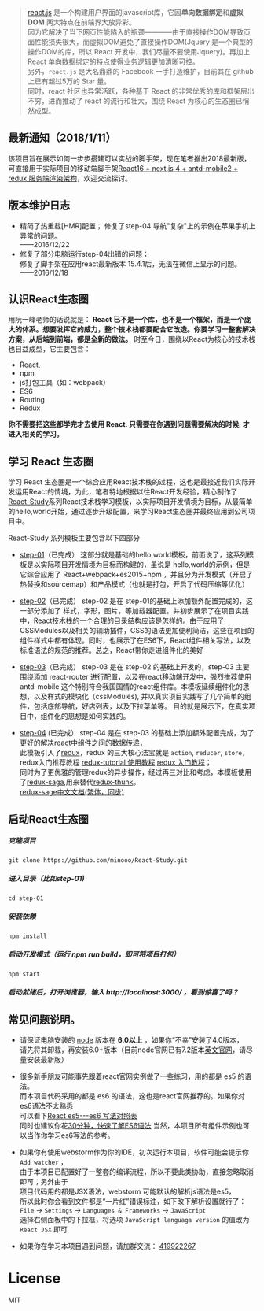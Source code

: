 > [react.js](https://github.com/facebook/react) 是一个构建用户界面的javascript库，它因**单向数据绑定**和**虚拟 DOM** 两大特点在前端界大放异彩。  
因为它解决了当下网页性能陷入的瓶颈————由于直接操作DOM导致页面性能损失很大，而虚拟DOM避免了直接操作DOM(Jquery 是一个典型的操作DOM的库，所以 React 开发中，我们尽量不要使用Jquery)。再加上   React 单向数据绑定的特点使得业务逻辑更加清晰可控。  
另外，`react.js` 是大名鼎鼎的 Facebook 一手打造维护，目前其在 github 上已有超过5万的 Star 量。  
同时，react 社区也异常活跃，各种基于 React 的非常优秀的库和框架层出不穷，进而推动了 react 的流行和壮大，围绕 React 为核心的生态圈已悄然成型。
## 最新通知（2018/1/11）
该项目旨在展示如何一步步搭建可以实战的脚手架，现在笔者推出2018最新版，可直接用于实际项目的移动端脚手架[React16 + next.js 4 + antd-mobile2 + redux 服务端渲染架构](https://github.com/minooo/react-ssr)，欢迎交流探讨。
## 版本维护日志
- 精简了热重载[HMR]配置；
  修复了step-04 导航"复杂"上的示例在苹果手机上异常的问题。   
  ——2016/12/22
- 修复了部分电脑运行step-04出错的问题；  
  修复了脚手架在应用react最新版本 15.4.1后，无法在微信上显示的问题。  
  ——2016/12/18

## 认识React生态圈

用阮一峰老师的话说就是： **React 已不是一个库，也不是一个框架，而是一个庞大的体系。想要发挥它的威力，整个技术栈都要配合它改造。你要学习一整套解决方案，从后端到前端，都是全新的做法。** 时至今日，围绕以React为核心的技术栈也日益成型，它主要包含：

- React,
- npm
- js打包工具（如：webpack）
- ES6
- Routing
- Redux

**你不需要把这些都学完才去使用 React. 只需要在你遇到问题需要解决的时候, 才进入相关的学习。**

## 学习 React 生态圈
学习 React 生态圈是一个综合应用React技术栈的过程，这也是最接近我们实际开发运用React的情境，为此，笔者特地根据以往React开发经验，精心制作了[React-Study](https://github.com/minooo/React-Study)系列React技术栈学习模板，以实际项目开发情境为目标，从最简单的hello,world开始，通过逐步升级配置，来学习React生态圈并最终应用到公司项目中。

React-Study 系列模板主要包含以下四部分

- [step-01](https://github.com/minooo/React-Study/tree/master/step-01)（已完成）
这部分就是基础的hello,world模板，前面说了，这系列模板是以实际项目开发情境为目标而构建的，虽说是  hello,world的示例，但是它综合应用了 React+webpack+es2015+npm ，并且分为开发模式（开启了热替换和sourcemap）和产品模式（也就是打包，开启了代码压缩等优化）

- [step-02](https://github.com/minooo/React-Study/tree/master/step-02)（已完成）
step-02 是在 step-01的基础上添加额外配置完成的，这一部分添加了 样式，字形，图片，等加载器配置。并初步展示了在项目实践中，React技术栈的一个合理的目录结构应该是怎样的。由于应用了CSSModules以及相关的辅助插件，CSS的语法更加便利简洁，这些在项目的组件样式中都有体现。同时，也展示了在ES6下，React组件相关写法，以及标准语法的规范的推荐。总之，React带你走进组件化的美好

- [step-03](https://github.com/minooo/React-Study/tree/master/step-03)（已完成）
step-03 是在 step-02 的基础上开发的，step-03 主要围绕添加 react-router 进行配置，以及在react移动端开发中，强烈推荐使用antd-mobile 这个特别符合我国国情的react组件库。本模板延续组件化的思想，以及样式的模块化（cssModules), 并以真实项目实践写了几个简单的组件，包括底部导航，好店列表，以及下拉菜单等。 目的就是展示下，在真实项目中，组件化的思想是如何实践的。

- [step-04](https://github.com/minooo/React-Study/tree/master/step-04) (已完成）
step-04 是在 step-03 的基础上添加额外配置完成，为了更好的解决react中组件之间的数据传递，  
此模板引入了[redux](https://github.com/reactjs/redux)，redux 的三大核心法宝就是 `action`, `reducer`, `store`，  
redux入门推荐教程 [redux-tutorial 使用教程](https://github.com/react-guide/redux-tutorial-cn/blob/master/00_introduction.js) [redux 入门教程](http://www.ruanyifeng.com/blog/2016/09/redux_tutorial_part_one_basic_usages.html)；  
同时为了更优雅的管理redux的异步操作，经过再三对比和考虑，本模板使用了[redux-saga](https://github.com/yelouafi/redux-saga/),用来替代[redux-thunk](https://github.com/gaearon/redux-thunk)。  
[redux-sage中文文档(繁体，同步)](https://neighborhood999.github.io/redux-saga/)  

## 启动React生态圈

##### 克隆项目
    git clone https://github.com/minooo/React-Study.git
    
##### 进入目录（比如step-01)
    cd step-01
    
##### 安装依赖
    npm install
    
##### 启动开发模式（运行 npm run build，即可将项目打包）
    npm start
    
##### 启动就绪后，打开浏览器，输入 http://localhost:3000/ ，看到惊喜了吗？

## 常见问题说明。

- 请保证电脑安装的 [node](http://nodejs.cn/) 版本在 **6.0以上** ，如果你“不幸”安装了4.0版本，  
  请先将其卸载，再安装6.0+版本（目前node官网已有7.2版本[英文官网](https://nodejs.org/en/)，请尽量安装最新版）
  
- 很多新手朋友可能事先跟着react官网实例做了一些练习，用的都是 es5 的语法。  
  而本项目代码采用的都是 es6 的语法，这也是react官网推荐的。如果你对es6语法不太熟悉  
  可以看下[React es5---es6 写法对照表](http://bbs.reactnative.cn/topic/15/react-react-native-%E7%9A%84es5-es6%E5%86%99%E6%B3%95%E5%AF%B9%E7%85%A7%E8%A1%A8)  
  同时也建议你花[30分钟，快速了解ES6语法](https://segmentfault.com/a/1190000004365693)
  当然，本项目所有组件示例也可以当作你学习es6写法的参考。
  
- 如果你有使用webstorm作为你的IDE，初次运行本项目，软件可能会提示你 `Add watcher` ，  
  由于本项目已配置好了一整套的编译流程，所以不要此类协助，直接忽略取消即可；另外由于  
  项目代码用的都是JSX语法，webstorm 可能默认的解析js语法是es5，  
  所以此时你会看到文件都是“一片红”错误标注，如下改下解析设置就行了：  
  `File` -> `Settings` -> `Languages & Frameworks` -> `JavaScript`   
  选择右侧面板中的下拉框，将选项 `JavaScript languaga version` 的值改为 `React JSX` 即可
  
- 如果你在学习本项目遇到问题，请加群交流： [419922267](http://jq.qq.com/?_wv=1027&k=2FnzuGM)

# License
MIT

    
